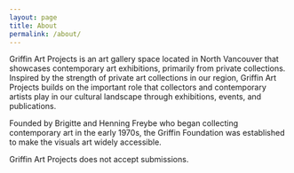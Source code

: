 ```yaml
---
layout: page
title: About
permalink: /about/
---
```


Griffin Art Projects is an art gallery space located in North Vancouver that showcases contemporary art exhibitions, primarily from private collections. Inspired by the strength of private art collections in our region, Griffin Art Projects builds on the important role that collectors and contemporary artists play in our cultural landscape through exhibitions, events, and publications.

Founded by Brigitte and Henning Freybe who began collecting contemporary art in the early 1970s, the Griffin Foundation was established to make the visuals art widely accessible.

Griffin Art Projects does not accept submissions.


